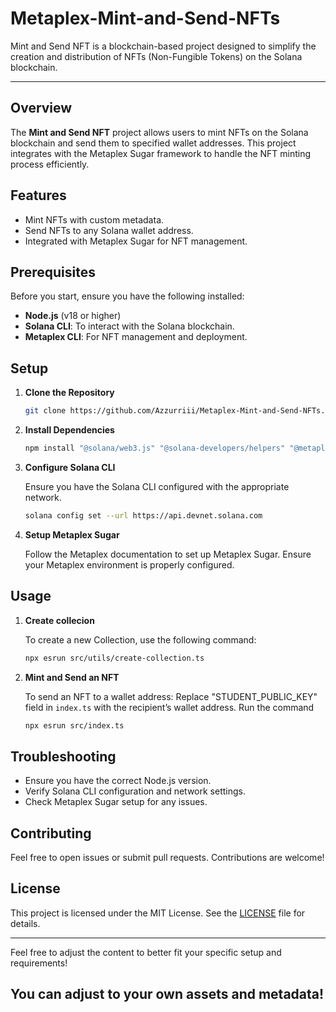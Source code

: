 # Metaplex-Mint-and-Send-NFTs
Mint and Send NFT is a blockchain-based project designed to simplify the creation and distribution of NFTs (Non-Fungible Tokens) on the Solana blockchain. 

---

## Overview

The **Mint and Send NFT** project allows users to mint NFTs on the Solana blockchain and send them to specified wallet addresses. This project integrates with the Metaplex Sugar framework to handle the NFT minting process efficiently.

## Features

- Mint NFTs with custom metadata.
- Send NFTs to any Solana wallet address.
- Integrated with Metaplex Sugar for NFT management.

## Prerequisites

Before you start, ensure you have the following installed:

- **Node.js** (v18 or higher)
- **Solana CLI**: To interact with the Solana blockchain.
- **Metaplex CLI**: For NFT management and deployment.

## Setup

1. **Clone the Repository**

   ```bash
   git clone https://github.com/Azzurriii/Metaplex-Mint-and-Send-NFTs.git
   ```

2. **Install Dependencies**

   ```bash
   npm install "@solana/web3.js" "@solana-developers/helpers" "@metaplex-foundation/js"
   ```

3. **Configure Solana CLI**

   Ensure you have the Solana CLI configured with the appropriate network.

   ```bash
   solana config set --url https://api.devnet.solana.com
   ```

4. **Setup Metaplex Sugar**

   Follow the Metaplex documentation to set up Metaplex Sugar. Ensure your Metaplex environment is properly configured.

## Usage

1. **Create collecion**

   To create a new Collection, use the following command:

   ```bash
   npx esrun src/utils/create-collection.ts
   ```

2. **Mint and Send an NFT**

   To send an NFT to a wallet address:
   Replace "STUDENT_PUBLIC_KEY" field in `index.ts` with the recipient’s wallet address.
   Run the command

   ```bash
   npx esrun src/index.ts
   ```

## Troubleshooting

- Ensure you have the correct Node.js version.
- Verify Solana CLI configuration and network settings.
- Check Metaplex Sugar setup for any issues.

## Contributing

Feel free to open issues or submit pull requests. Contributions are welcome!

## License

This project is licensed under the MIT License. See the [LICENSE](LICENSE) file for details.

---

Feel free to adjust the content to better fit your specific setup and requirements!
## You can adjust to your own assets and metadata!

